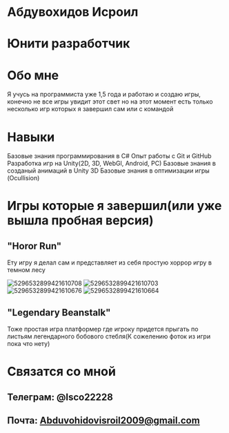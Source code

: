 # Абдувохидов Исроил
# Юнити разработчик
# Обо мне  
Я учусь на программиста уже 1,5 года и работаю и создаю игры, конечно не все игры увидит этот свет но на этот момент есть только несколько игр которых я завершил сам или с командой
# Навыки
Базовые знания программирования в C#
Опыт работы с Git и GitHub
Разработка игр на Unity(2D, 3D, WebGl, Android, PC)
Базовые знания в созданый анимаций в Unity 3D 
Базовые знания в оптимизации игры (Ocullision)
# Игры которые я завершил(или уже вышла пробная версия)
## "Horor Run"
Ету игру я делал сам и представляет из себя простую хоррор игру в темном лесу 

![5296532899421610708](https://github.com/user-attachments/assets/6e0b5810-4bd4-4501-bd35-958f34e69888)
![5296532899421610703](https://github.com/user-attachments/assets/0b35d207-7cea-46be-b39a-eb5429c3bd8c)
![5296532899421610676](https://github.com/user-attachments/assets/27f243cf-56ef-473c-8ded-c9e8e603a3fe)
![5296532899421610664](https://github.com/user-attachments/assets/a4ca4e47-f492-45ab-970b-cd33592d171b)

## "Legendary Beanstalk"
Тоже простая игра платформер где игроку придется прыгать по листьям легендарного бобового стебля(К сожелению фоток из игри пока что нету)
# Связатся со мной
## Телеграм: @Isco22228
## Почта: Abduvohidovisroil2009@gmail.com 
